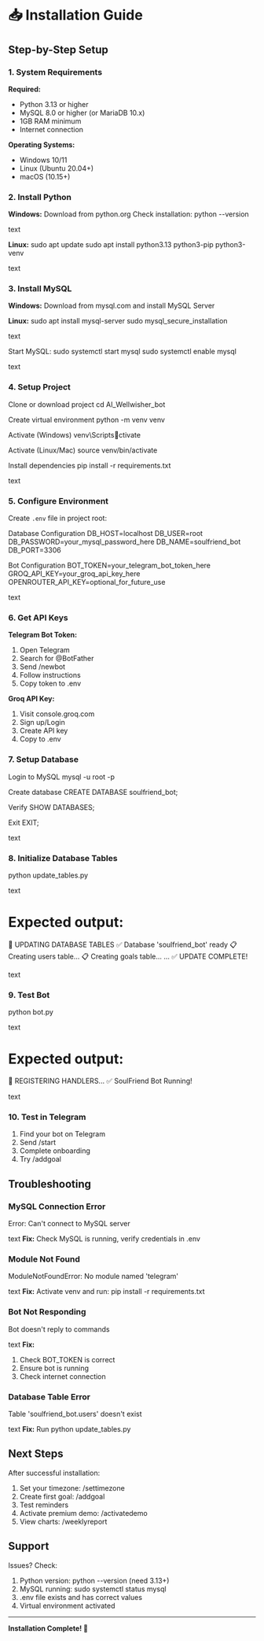 # 📥 Installation Guide

## Step-by-Step Setup

### 1. System Requirements

**Required:**
- Python 3.13 or higher
- MySQL 8.0 or higher (or MariaDB 10.x)
- 1GB RAM minimum
- Internet connection

**Operating Systems:**
- Windows 10/11
- Linux (Ubuntu 20.04+)
- macOS (10.15+)

### 2. Install Python

**Windows:**
Download from python.org
Check installation:
python --version

text

**Linux:**
sudo apt update
sudo apt install python3.13 python3-pip python3-venv

text

### 3. Install MySQL

**Windows:**
Download from mysql.com and install MySQL Server

**Linux:**
sudo apt install mysql-server
sudo mysql_secure_installation

text

Start MySQL:
sudo systemctl start mysql
sudo systemctl enable mysql

text

### 4. Setup Project

Clone or download project
cd AI_Wellwisher_bot

Create virtual environment
python -m venv venv

Activate (Windows)
venv\Scriptsctivate

Activate (Linux/Mac)
source venv/bin/activate

Install dependencies
pip install -r requirements.txt

text

### 5. Configure Environment

Create `.env` file in project root:

Database Configuration
DB_HOST=localhost
DB_USER=root
DB_PASSWORD=your_mysql_password_here
DB_NAME=soulfriend_bot
DB_PORT=3306

Bot Configuration
BOT_TOKEN=your_telegram_bot_token_here
GROQ_API_KEY=your_groq_api_key_here
OPENROUTER_API_KEY=optional_for_future_use

text

### 6. Get API Keys

**Telegram Bot Token:**
1. Open Telegram
2. Search for @BotFather
3. Send /newbot
4. Follow instructions
5. Copy token to .env

**Groq API Key:**
1. Visit console.groq.com
2. Sign up/Login
3. Create API key
4. Copy to .env

### 7. Setup Database

Login to MySQL
mysql -u root -p

Create database
CREATE DATABASE soulfriend_bot;

Verify
SHOW DATABASES;

Exit
EXIT;

text

### 8. Initialize Database Tables

python update_tables.py

text

Expected output:
============================================================
🔧 UPDATING DATABASE TABLES
✅ Database 'soulfriend_bot' ready
📋 Creating users table...
📋 Creating goals table...
...
✅ UPDATE COMPLETE!

text

### 9. Test Bot

python bot.py

text

Expected output:
============================================================
🤖 REGISTERING HANDLERS...
✅ SoulFriend Bot Running!

text

### 10. Test in Telegram

1. Find your bot on Telegram
2. Send /start
3. Complete onboarding
4. Try /addgoal

## Troubleshooting

### MySQL Connection Error
Error: Can't connect to MySQL server

text
**Fix:** Check MySQL is running, verify credentials in .env

### Module Not Found
ModuleNotFoundError: No module named 'telegram'

text
**Fix:** Activate venv and run: pip install -r requirements.txt

### Bot Not Responding
Bot doesn't reply to commands

text
**Fix:** 
1. Check BOT_TOKEN is correct
2. Ensure bot is running
3. Check internet connection

### Database Table Error
Table 'soulfriend_bot.users' doesn't exist

text
**Fix:** Run python update_tables.py

## Next Steps

After successful installation:
1. Set your timezone: /settimezone
2. Create first goal: /addgoal
3. Test reminders
4. Activate premium demo: /activatedemo
5. View charts: /weeklyreport

## Support

Issues? Check:
1. Python version: python --version (need 3.13+)
2. MySQL running: sudo systemctl status mysql
3. .env file exists and has correct values
4. Virtual environment activated

---

**Installation Complete! 🎉**
